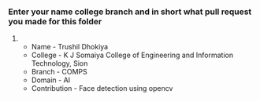 ### Enter your name college branch and in short what pull request you made for this folder
1. * Name - Trushil Dhokiya
   * College - K J Somaiya College of Engineering and Information Technology, Sion
   * Branch - COMPS
   * Domain - AI
   * Contribution - Face detection using opencv